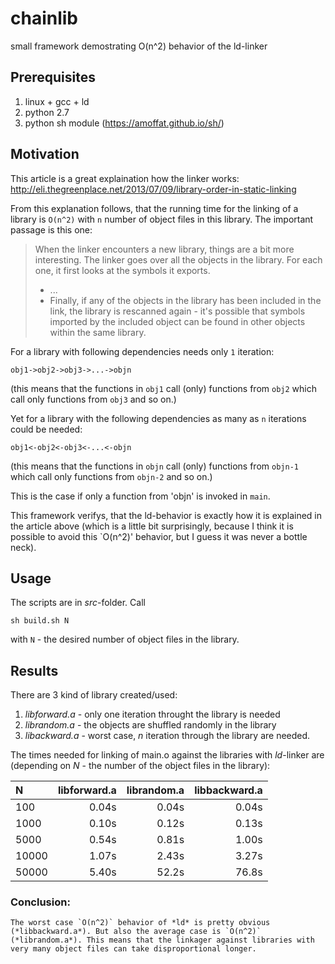 # chainlib
small framework demostrating O(n^2) behavior of the ld-linker

## Prerequisites

  1. linux + gcc + ld
  2. python 2.7
  3. python sh module (https://amoffat.github.io/sh/)
  
## Motivation
  This article is a great explaination how the linker works: http://eli.thegreenplace.net/2013/07/09/library-order-in-static-linking
  
  From this explanation follows, that the running time for the linking of a library is `O(n^2)` with `n` number of object files in this library. The important passage is this one:
  
  > When the linker encounters a new library, things are a bit more interesting. The linker goes over all the objects in the library. For each one, it first looks at the symbols it exports.
  >   - ...
  >   - Finally, if any of the objects in the library has been included in the link, the library is rescanned again - it's possible that symbols imported by the included object can be found in other objects within the same library.

For a library with following dependencies needs only `1` iteration:

    obj1->obj2->obj3->...->objn
    
(this means that the functions in `obj1` call (only) functions from `obj2` which call only functions from `obj3` and so on.)

Yet for a library with the following dependencies as many as `n` iterations could be needed: 

    obj1<-obj2<-obj3<-...<-objn

(this means that the functions in `objn` call (only) functions from `objn-1` which call only functions from `objn-2` and so on.)

This is the case if only a function from 'objn' is invoked in `main`. 

This framework verifys, that the ld-behavior is exactly how it is explained in the article above (which is a little bit surprisingly, because I think it is possible to avoid this `O(n^2)' behavior, but I guess it was never a bottle neck).

## Usage

The scripts are in *src*-folder. Call

    sh build.sh N
    
with `N` - the desired number of object files in the library.



## Results

There are 3 kind of library created/used:
   1. *libforward.a* - only one iteration throught the library is needed
   2. *librandom.a* - the objects are shuffled randomly in the library
   3. *libackward.a* - worst case, *n* iteration through the library are needed.
   
 The times needed for linking of main.o against the libraries with *ld*-linker are (depending on *N* - the number of the object files in the library):

|N        | libforward.a | librandom.a | libbackward.a |
|:--------|-------------:|------------:|--------------:|
|100      |     0.04s    |    0.04s    |      0.04s    |
|1000     |    0.10s     |    0.12s    |      0.13s    |
|5000     |    0.54s     |    0.81s    |      1.00s    |
|10000    |    1.07s     |    2.43s    |      3.27s    |
|50000    |    5.40s     |   52.2s     |     76.8s     |

### Conclusion:
    The worst case `O(n^2)` behavior of *ld* is pretty obvious (*libbackward.a*). But also the average case is `O(n^2)` (*librandom.a*). This means that the linkager against libraries with very many object files can take disproportional longer. 
  
